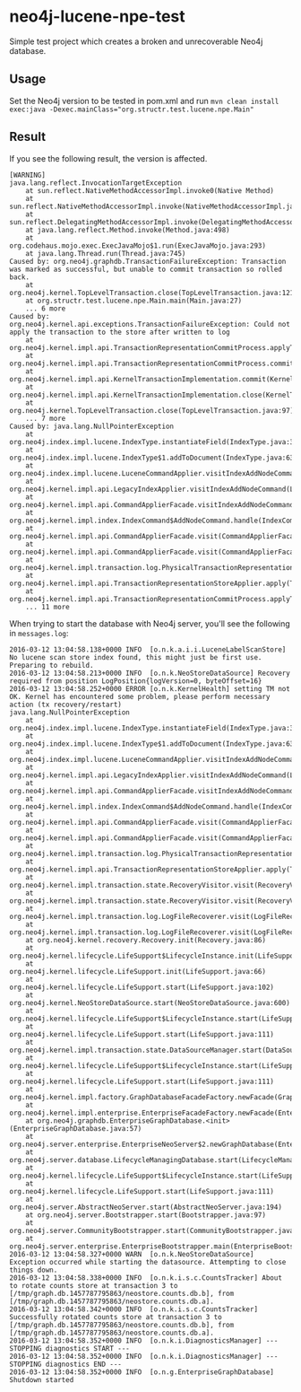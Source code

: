 # neo4j-lucene-npe-test

Simple test project which creates a broken and unrecoverable Neo4j database.

## Usage

Set the Neo4j version to be tested in pom.xml and run `mvn clean install exec:java -Dexec.mainClass="org.structr.test.lucene.npe.Main"`

## Result

If you see the following result, the version is affected.

	[WARNING] 
	java.lang.reflect.InvocationTargetException
		at sun.reflect.NativeMethodAccessorImpl.invoke0(Native Method)
		at sun.reflect.NativeMethodAccessorImpl.invoke(NativeMethodAccessorImpl.java:62)
		at sun.reflect.DelegatingMethodAccessorImpl.invoke(DelegatingMethodAccessorImpl.java:43)
		at java.lang.reflect.Method.invoke(Method.java:498)
		at org.codehaus.mojo.exec.ExecJavaMojo$1.run(ExecJavaMojo.java:293)
		at java.lang.Thread.run(Thread.java:745)
	Caused by: org.neo4j.graphdb.TransactionFailureException: Transaction was marked as successful, but unable to commit transaction so rolled back.
		at org.neo4j.kernel.TopLevelTransaction.close(TopLevelTransaction.java:121)
		at org.structr.test.lucene.npe.Main.main(Main.java:27)
		... 6 more
	Caused by: org.neo4j.kernel.api.exceptions.TransactionFailureException: Could not apply the transaction to the store after written to log
		at org.neo4j.kernel.impl.api.TransactionRepresentationCommitProcess.applyToStore(TransactionRepresentationCommitProcess.java:105)
		at org.neo4j.kernel.impl.api.TransactionRepresentationCommitProcess.commit(TransactionRepresentationCommitProcess.java:58)
		at org.neo4j.kernel.impl.api.KernelTransactionImplementation.commit(KernelTransactionImplementation.java:565)
		at org.neo4j.kernel.impl.api.KernelTransactionImplementation.close(KernelTransactionImplementation.java:458)
		at org.neo4j.kernel.TopLevelTransaction.close(TopLevelTransaction.java:97)
		... 7 more
	Caused by: java.lang.NullPointerException
		at org.neo4j.index.impl.lucene.IndexType.instantiateField(IndexType.java:318)
		at org.neo4j.index.impl.lucene.IndexType$1.addToDocument(IndexType.java:63)
		at org.neo4j.index.impl.lucene.LuceneCommandApplier.visitIndexAddNodeCommand(LuceneCommandApplier.java:65)
		at org.neo4j.kernel.impl.api.LegacyIndexApplier.visitIndexAddNodeCommand(LegacyIndexApplier.java:137)
		at org.neo4j.kernel.impl.api.CommandApplierFacade.visitIndexAddNodeCommand(CommandApplierFacade.java:232)
		at org.neo4j.kernel.impl.index.IndexCommand$AddNodeCommand.handle(IndexCommand.java:150)
		at org.neo4j.kernel.impl.api.CommandApplierFacade.visit(CommandApplierFacade.java:82)
		at org.neo4j.kernel.impl.api.CommandApplierFacade.visit(CommandApplierFacade.java:45)
		at org.neo4j.kernel.impl.transaction.log.PhysicalTransactionRepresentation.accept(PhysicalTransactionRepresentation.java:69)
		at org.neo4j.kernel.impl.api.TransactionRepresentationStoreApplier.apply(TransactionRepresentationStoreApplier.java:111)
		at org.neo4j.kernel.impl.api.TransactionRepresentationCommitProcess.applyToStore(TransactionRepresentationCommitProcess.java:100)
		... 11 more


When trying to start the database with Neo4j server, you'll see the following in `messages.log`:

	2016-03-12 13:04:58.138+0000 INFO  [o.n.k.a.i.i.LuceneLabelScanStore] No lucene scan store index found, this might just be first use. Preparing to rebuild.
	2016-03-12 13:04:58.213+0000 INFO  [o.n.k.NeoStoreDataSource] Recovery required from position LogPosition{logVersion=0, byteOffset=16}
	2016-03-12 13:04:58.252+0000 ERROR [o.n.k.KernelHealth] setting TM not OK. Kernel has encountered some problem, please perform necessary action (tx recovery/restart)
	java.lang.NullPointerException
		at org.neo4j.index.impl.lucene.IndexType.instantiateField(IndexType.java:318)
		at org.neo4j.index.impl.lucene.IndexType$1.addToDocument(IndexType.java:63)
		at org.neo4j.index.impl.lucene.LuceneCommandApplier.visitIndexAddNodeCommand(LuceneCommandApplier.java:65)
		at org.neo4j.kernel.impl.api.LegacyIndexApplier.visitIndexAddNodeCommand(LegacyIndexApplier.java:137)
		at org.neo4j.kernel.impl.api.CommandApplierFacade.visitIndexAddNodeCommand(CommandApplierFacade.java:232)
		at org.neo4j.kernel.impl.index.IndexCommand$AddNodeCommand.handle(IndexCommand.java:150)
		at org.neo4j.kernel.impl.api.CommandApplierFacade.visit(CommandApplierFacade.java:82)
		at org.neo4j.kernel.impl.api.CommandApplierFacade.visit(CommandApplierFacade.java:45)
		at org.neo4j.kernel.impl.transaction.log.PhysicalTransactionRepresentation.accept(PhysicalTransactionRepresentation.java:69)
		at org.neo4j.kernel.impl.api.TransactionRepresentationStoreApplier.apply(TransactionRepresentationStoreApplier.java:111)
		at org.neo4j.kernel.impl.transaction.state.RecoveryVisitor.visit(RecoveryVisitor.java:73)
		at org.neo4j.kernel.impl.transaction.state.RecoveryVisitor.visit(RecoveryVisitor.java:37)
		at org.neo4j.kernel.impl.transaction.log.LogFileRecoverer.visit(LogFileRecoverer.java:71)
		at org.neo4j.kernel.impl.transaction.log.LogFileRecoverer.visit(LogFileRecoverer.java:33)
		at org.neo4j.kernel.recovery.Recovery.init(Recovery.java:86)
		at org.neo4j.kernel.lifecycle.LifeSupport$LifecycleInstance.init(LifeSupport.java:424)
		at org.neo4j.kernel.lifecycle.LifeSupport.init(LifeSupport.java:66)
		at org.neo4j.kernel.lifecycle.LifeSupport.start(LifeSupport.java:102)
		at org.neo4j.kernel.NeoStoreDataSource.start(NeoStoreDataSource.java:600)
		at org.neo4j.kernel.lifecycle.LifeSupport$LifecycleInstance.start(LifeSupport.java:452)
		at org.neo4j.kernel.lifecycle.LifeSupport.start(LifeSupport.java:111)
		at org.neo4j.kernel.impl.transaction.state.DataSourceManager.start(DataSourceManager.java:112)
		at org.neo4j.kernel.lifecycle.LifeSupport$LifecycleInstance.start(LifeSupport.java:452)
		at org.neo4j.kernel.lifecycle.LifeSupport.start(LifeSupport.java:111)
		at org.neo4j.kernel.impl.factory.GraphDatabaseFacadeFactory.newFacade(GraphDatabaseFacadeFactory.java:139)
		at org.neo4j.kernel.impl.enterprise.EnterpriseFacadeFactory.newFacade(EnterpriseFacadeFactory.java:40)
		at org.neo4j.graphdb.EnterpriseGraphDatabase.<init>(EnterpriseGraphDatabase.java:57)
		at org.neo4j.server.enterprise.EnterpriseNeoServer$2.newGraphDatabase(EnterpriseNeoServer.java:67)
		at org.neo4j.server.database.LifecycleManagingDatabase.start(LifecycleManagingDatabase.java:95)
		at org.neo4j.kernel.lifecycle.LifeSupport$LifecycleInstance.start(LifeSupport.java:452)
		at org.neo4j.kernel.lifecycle.LifeSupport.start(LifeSupport.java:111)
		at org.neo4j.server.AbstractNeoServer.start(AbstractNeoServer.java:194)
		at org.neo4j.server.Bootstrapper.start(Bootstrapper.java:97)
		at org.neo4j.server.CommunityBootstrapper.start(CommunityBootstrapper.java:48)
		at org.neo4j.server.enterprise.EnterpriseBootstrapper.main(EnterpriseBootstrapper.java:32)
	2016-03-12 13:04:58.327+0000 WARN  [o.n.k.NeoStoreDataSource] Exception occurred while starting the datasource. Attempting to close things down.
	2016-03-12 13:04:58.338+0000 INFO  [o.n.k.i.s.c.CountsTracker] About to rotate counts store at transaction 3 to [/tmp/graph.db.1457787795863/neostore.counts.db.b], from [/tmp/graph.db.1457787795863/neostore.counts.db.a].
	2016-03-12 13:04:58.342+0000 INFO  [o.n.k.i.s.c.CountsTracker] Successfully rotated counts store at transaction 3 to [/tmp/graph.db.1457787795863/neostore.counts.db.b], from [/tmp/graph.db.1457787795863/neostore.counts.db.a].
	2016-03-12 13:04:58.352+0000 INFO  [o.n.k.i.DiagnosticsManager] --- STOPPING diagnostics START ---
	2016-03-12 13:04:58.352+0000 INFO  [o.n.k.i.DiagnosticsManager] --- STOPPING diagnostics END ---
	2016-03-12 13:04:58.352+0000 INFO  [o.n.g.EnterpriseGraphDatabase] Shutdown started
